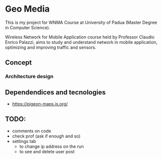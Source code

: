 # Geo Media

This is my project for WNMA Course at University of Padua (Master Degree in Computer Science).

Wireless Network for Mobile Application course held by Professor Claudio Enrico Palazzi, aims to study and understand network in mobile application, optimizing and improving traffic and sensors.


## Concept

### Architecture design


## Dependendices and tecnologies

- https://pigeon-maps.js.org/


## TODO:

- comments on code
- check prof (ask if enough and so)
- settings tab 
  - to change ip address on the run
  - to see and delete user post